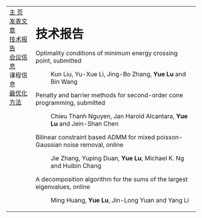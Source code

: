 <head>
<BASE href="Yue Lu" />  
<meta name="generator" content="jemdoc, see http://jemdoc.jaboc.net/" />
<meta http-equiv="Content-Type" content="text/html;charset=utf-8" />
<link rel="stylesheet" href="jemdoc.css" type="text/css" />
<link rel="stylesheet" href="boyd.css" type="text/css" />
</head>
<body>
<table summary="Table for page layout." id="tlayout">
<tr valign="top">
<td id="layout-menu">
<div class="menu-category">  </div>
<div class="menu-item"><a href="indextest.html" class="current">主    页</a></div>
<div class="menu-item"><a href="publications.html">发表文章</a></div>
<div class="menu-item"><a href="publications.html">技术报告</a></div>
<div class="menu-item"><a href="meeting.html">会议信息</a></div>
<div class="menu-category">课程信息</div>
<div class="menu-item"><a href="optimization.html">最优化方法</a></div>
</td>
<td id="layout-content">
<div id="toptitle">
<h1>技术报告</h1>
<dl>
<dt>Optimality conditions of minimum energy crossing point, submitted</dt>
<dd><p>Kun Liu, Yu-Xue Li, Jing-Bo Zhang, <strong>Yue Lu</strong> and Bin Wang</p></dd>
  
<dt>Penalty and barrier methods for second-order cone programming, submitted</dt>
<dd><p>Chieu Thanh Nguyen, Jan Harold Alcantara, <strong>Yue Lu</strong> and Jein-Shan Chen</p></dd>
 
<dt>Bilinear constraint based ADMM for mixed poisson-Gaussian noise removal, online</dt>
<dd><p>Jie Zhang, Yuping Duan, <strong>Yue Lu</strong>, Michael K. Ng and Huibin Chang</p></dd>

<dt>A decomposition algorithm for the sums of the largest eigenvalues, online</dt>
<dd><p>Ming Huang, <strong>Yue Lu</strong>, Jin-Long Yuan and Yang Li</p></dd>

</dl>

<div id="footer">
<div id="footer-text">
</div>
</div>
  
  

